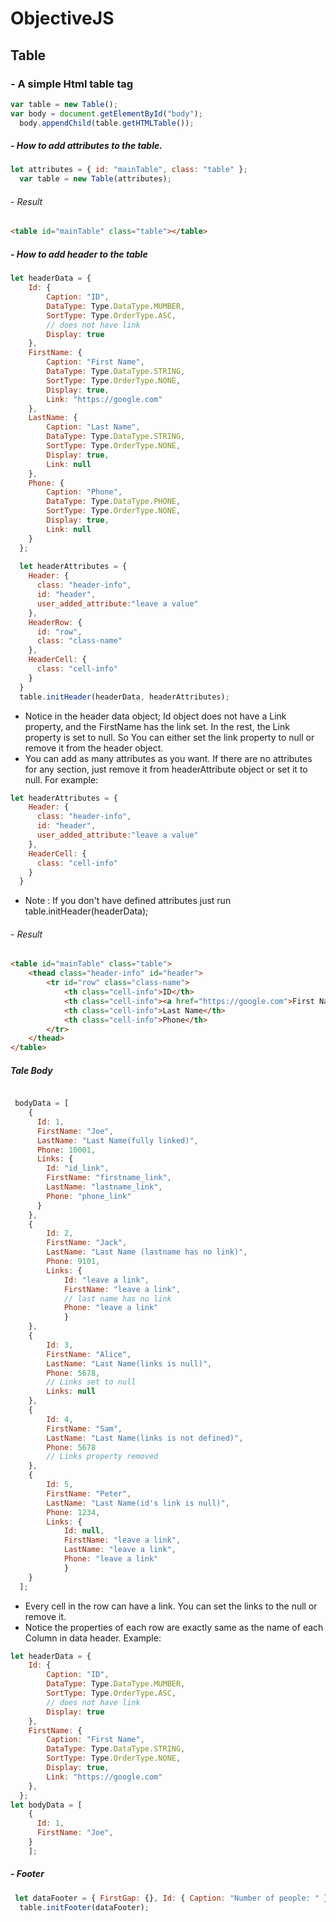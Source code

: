 # ObjectiveJS

## Table

### - A simple Html table tag
```javascript
var table = new Table();
var body = document.getElementById("body");
  body.appendChild(table.getHTMLTable());
```
##### - How to add attributes to the table.
```javascript
let attributes = { id: "mainTable", class: "table" };
  var table = new Table(attributes);
```
###### - Result
```HTML
<table id="mainTable" class="table"></table>
```

##### - How to add header to the table
  
```JavaScript
let headerData = {
    Id: { 
        Caption: "ID",
        DataType: Type.DataType.MUMBER,
        SortType: Type.OrderType.ASC,
        // does not have link
        Display: true 
    },
    FirstName: { 
        Caption: "First Name", 
        DataType: Type.DataType.STRING, 
        SortType: Type.OrderType.NONE, 
        Display: true, 
        Link: "https://google.com" 
    },
    LastName: { 
        Caption: "Last Name",
        DataType: Type.DataType.STRING, 
        SortType: Type.OrderType.NONE, 
        Display: true, 
        Link: null 
    },
    Phone: { 
        Caption: "Phone", 
        DataType: Type.DataType.PHONE, 
        SortType: Type.OrderType.NONE, 
        Display: true, 
        Link: null 
    }
  };
   
  let headerAttributes = {
    Header: {
      class: "header-info",
      id: "header",
      user_added_attribute:"leave a value"
    },
    HeaderRow: {
      id: "row",
      class: "class-name"
    },
    HeaderCell: {
      class: "cell-info"
    }
  }
  table.initHeader(headerData, headerAttributes);
```
- Notice in the header data object; Id object does not have a Link property, and the FirstName has the link set. In the rest, the Link property is set to null. So You can either set the link property to null or remove it from the header object.
- You can add as many attributes as you want. If there are no attributes for any section, just remove it from headerAttribute object or set it to null. For example: 
```JavaScript
let headerAttributes = {
    Header: {
      class: "header-info",
      id: "header",
      user_added_attribute:"leave a value"
    },
    HeaderCell: {
      class: "cell-info"
    }
  }
```
- Note : If you don't have defined attributes just run table.initHeader(headerData);

###### - Result

```HTML
<table id="mainTable" class="table">
    <thead class="header-info" id="header">
        <tr id="row" class="class-name">
            <th class="cell-info">ID</th>
            <th class="cell-info"><a href="https://google.com">First Name</a></th>
            <th class="cell-info">Last Name</th>
            <th class="cell-info">Phone</th>
        </tr>
    </thead>
</table>
```
##### Tale Body

```javascript

 bodyData = [
    {
      Id: 1,
      FirstName: "Joe",
      LastName: "Last Name(fully linked)",
      Phone: 10001,
      Links: {
        Id: "id_link",
        FirstName: "firstname_link",
        LastName: "lastname_link",
        Phone: "phone_link"
      }
    },
    { 
        Id: 2, 
        FirstName: "Jack", 
        LastName: "Last Name (lastname has no link)", 
        Phone: 9101,
        Links: {
            Id: "leave a link",
            FirstName: "leave a link",
            // last name has no link 
            Phone: "leave a link"
            }
    },
    { 
        Id: 3, 
        FirstName: "Alice", 
        LastName: "Last Name(links is null)", 
        Phone: 5678, 
        // Links set to null
        Links: null 
    },
    { 
        Id: 4, 
        FirstName: "Sam", 
        LastName: "Last Name(links is not defined)", 
        Phone: 5678 
        // Links property removed
    },
    { 
        Id: 5, 
        FirstName: "Peter", 
        LastName: "Last Name(id's link is null)", 
        Phone: 1234, 
        Links: { 
            Id: null, 
            FirstName: "leave a link", 
            LastName: "leave a link", 
            Phone: "leave a link" 
            } 
    }
  ];
```
- Every cell in the row can have a link. You can set the links to the null or remove it. 
- Notice the properties of each row are exactly same as the name of each Column in data header.
Example: 
```JavaScript
let headerData = {
    Id: { 
        Caption: "ID",
        DataType: Type.DataType.MUMBER,
        SortType: Type.OrderType.ASC,
        // does not have link
        Display: true 
    },
    FirstName: { 
        Caption: "First Name", 
        DataType: Type.DataType.STRING, 
        SortType: Type.OrderType.NONE, 
        Display: true, 
        Link: "https://google.com" 
    },
  };
let bodyData = [
    {
      Id: 1,
      FirstName: "Joe",
    }
    ];
```
##### - Footer
```JavaScript
 let dataFooter = { FirstGap: {}, Id: { Caption: "Number of people: " }, SecondGap: {}, Sum: { Caption: 5 } };
  table.initFooter(dataFooter);
```


